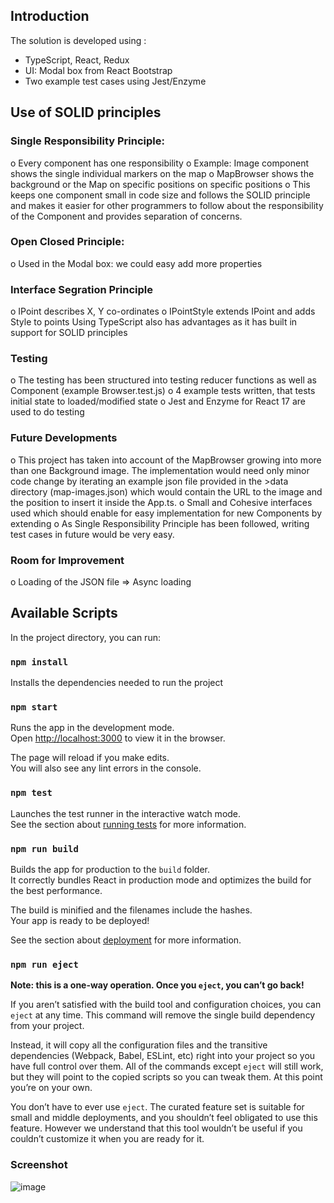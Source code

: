 ## Introduction

The solution is developed using :
-	TypeScript, React, Redux
-	UI: Modal box from React Bootstrap
-	Two example test cases using Jest/Enzyme


## Use of SOLID principles

 ### Single Responsibility Principle:
o	Every component has one responsibility
o	Example: Image component shows the single individual markers on the map
o	MapBrowser shows the background or the Map on specific positions on specific positions
o	This keeps one component small in code size and follows the SOLID principle and makes it easier for other programmers to follow about the responsibility of the Component and provides separation of concerns.

 ### Open Closed Principle:
o	Used in the Modal box: we could easy add more properties

 ### Interface Segration Principle
o	IPoint describes X, Y co-ordinates
o	IPointStyle extends IPoint and adds Style to points
Using TypeScript also has advantages as it has built in support for SOLID principles

 ### Testing
o	The testing has been structured into testing reducer functions as well as Component (example Browser.test.js)
o	4 example tests written, that tests initial state to loaded/modified state
o   Jest and Enzyme for React 17 are used to do testing


 ### Future Developments
o	This project has taken into account of the MapBrowser growing into more than one Background image. The implementation would need only minor code change by iterating an example json file provided in the >data directory (map-images.json) which would contain the URL to the image and the position to insert it inside the App.ts.
o	Small and Cohesive interfaces used which should enable for easy implementation for new Components by extending
o	As Single Responsibility Principle has been followed, writing test cases in future would be very easy.

 ###	Room for Improvement
o	Loading of the JSON file => Async loading



## Available Scripts

In the project directory, you can run:

### `npm install`

Installs the dependencies needed to run the project

### `npm start`

Runs the app in the development mode.<br />
Open [http://localhost:3000](http://localhost:3000) to view it in the browser.

The page will reload if you make edits.<br />
You will also see any lint errors in the console.

### `npm test`

Launches the test runner in the interactive watch mode.<br />
See the section about [running tests](https://facebook.github.io/create-react-app/docs/running-tests) for more information.

### `npm run build`

Builds the app for production to the `build` folder.<br />
It correctly bundles React in production mode and optimizes the build for the best performance.

The build is minified and the filenames include the hashes.<br />
Your app is ready to be deployed!

See the section about [deployment](https://facebook.github.io/create-react-app/docs/deployment) for more information.

### `npm run eject`

**Note: this is a one-way operation. Once you `eject`, you can’t go back!**

If you aren’t satisfied with the build tool and configuration choices, you can `eject` at any time. This command will remove the single build dependency from your project.

Instead, it will copy all the configuration files and the transitive dependencies (Webpack, Babel, ESLint, etc) right into your project so you have full control over them. All of the commands except `eject` will still work, but they will point to the copied scripts so you can tweak them. At this point you’re on your own.

You don’t have to ever use `eject`. The curated feature set is suitable for small and middle deployments, and you shouldn’t feel obligated to use this feature. However we understand that this tool wouldn’t be useful if you couldn’t customize it when you are ready for it.

### Screenshot
![image](https://user-images.githubusercontent.com/34472881/122659208-e7ea1f00-d1b8-11eb-9080-38b6c8c8c12e.png)
